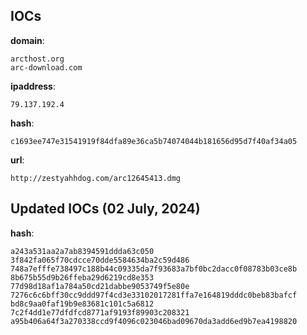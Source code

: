 
## IOCs

__domain__:

```text
arcthost.org
arc-download.com
```
__ipaddress__:

```text
79.137.192.4
```
__hash__:

```text
c1693ee747e31541919f84dfa89e36ca5b74074044b181656d95d7f40af34a05
```
__url__:

```text
http://zestyahhdog.com/arc12645413.dmg
```

## Updated IOCs (02 July, 2024)

__hash__:

```text
a243a531aa2a7ab8394591ddda63c050 
3f842fa065f70cdcce70dde5584634ba2c59d486 
748a7efffe738497c188b44c09335da7f93683a7bf0bc2dacc0f08783b03ce8b
8b675b55d9b26ffeba29d6219cd8e353 
77d98d18af1a784a50cd21dabbe9053749f5e80e 
7276c6c6bff30cc9ddd97f4cd3e33102017281ffa7e164819dddc0beb83bafcf
bd8c9aa0faf19b9e83681c101c5a6812 
7c2f4dd1e77dfdfcd8771af9193f89903c208321 
a95b406a64f3a270338ccd9f4096c023046bad09670da3add6ed9b7ea4198820
```
